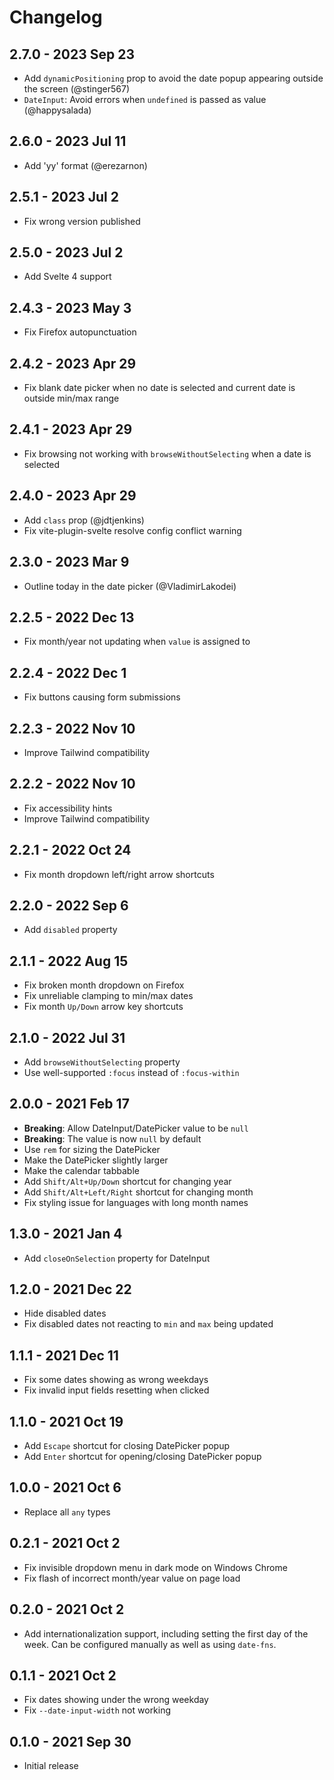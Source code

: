 # Changelog

## 2.7.0 - 2023 Sep 23
- Add `dynamicPositioning` prop to avoid the date popup appearing outside the screen (@stinger567)
- `DateInput`: Avoid errors when `undefined` is passed as value (@happysalada)

## 2.6.0 - 2023 Jul 11
- Add 'yy' format (@erezarnon)

## 2.5.1 - 2023 Jul 2
- Fix wrong version published

## 2.5.0 - 2023 Jul 2
- Add Svelte 4 support

## 2.4.3 - 2023 May 3
- Fix Firefox autopunctuation

## 2.4.2 - 2023 Apr 29
- Fix blank date picker when no date is selected and current date is outside min/max range

## 2.4.1 - 2023 Apr 29
- Fix browsing not working with `browseWithoutSelecting` when a date is selected

## 2.4.0 - 2023 Apr 29
- Add `class` prop (@jdtjenkins)
- Fix vite-plugin-svelte resolve config conflict warning

## 2.3.0 - 2023 Mar 9
- Outline today in the date picker (@VladimirLakodei)

## 2.2.5 - 2022 Dec 13
- Fix month/year not updating when `value` is assigned to

## 2.2.4 - 2022 Dec 1
- Fix buttons causing form submissions

## 2.2.3 - 2022 Nov 10
- Improve Tailwind compatibility

## 2.2.2 - 2022 Nov 10
- Fix accessibility hints
- Improve Tailwind compatibility

## 2.2.1 - 2022 Oct 24
- Fix month dropdown left/right arrow shortcuts

## 2.2.0 - 2022 Sep 6
- Add `disabled` property

## 2.1.1 - 2022 Aug 15
- Fix broken month dropdown on Firefox
- Fix unreliable clamping to min/max dates
- Fix month `Up/Down` arrow key shortcuts

## 2.1.0 - 2022 Jul 31
- Add `browseWithoutSelecting` property
- Use well-supported `:focus` instead of `:focus-within`

## 2.0.0 - 2021 Feb 17
- **Breaking**: Allow DateInput/DatePicker value to be `null`
- **Breaking**: The value is now `null` by default
- Use `rem` for sizing the DatePicker
- Make the DatePicker slightly larger
- Make the calendar tabbable
- Add `Shift/Alt+Up/Down` shortcut for changing year
- Add `Shift/Alt+Left/Right` shortcut for changing month
- Fix styling issue for languages with long month names

## 1.3.0 - 2021 Jan 4
- Add `closeOnSelection` property for DateInput

## 1.2.0 - 2021 Dec 22
- Hide disabled dates
- Fix disabled dates not reacting to `min` and `max` being updated

## 1.1.1 - 2021 Dec 11
- Fix some dates showing as wrong weekdays
- Fix invalid input fields resetting when clicked

## 1.1.0 - 2021 Oct 19
- Add `Escape` shortcut for closing DatePicker popup
- Add `Enter` shortcut for opening/closing DatePicker popup

## 1.0.0 - 2021 Oct 6
- Replace all `any` types

## 0.2.1 - 2021 Oct 2
- Fix invisible dropdown menu in dark mode on Windows Chrome
- Fix flash of incorrect month/year value on page load

## 0.2.0 - 2021 Oct 2
- Add internationalization support, including setting the first day of the week. Can be configured manually as well as using `date-fns`.

## 0.1.1 - 2021 Oct 2
- Fix dates showing under the wrong weekday
- Fix `--date-input-width` not working

## 0.1.0 - 2021 Sep 30
- Initial release
